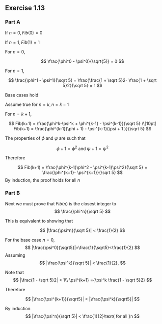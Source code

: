 ## Exercise 1.13

### Part A

If $n = 0, Fib(0) = 0$

If $n = 1, Fib(1) = 1$

For $n = 0,$ 

$$
\frac{\phi^0 - \psi^0}{\sqrt{5}} = 0
$$

For $n = 1,$

$$
\frac{\phi^1 - \psi^1}{\sqrt 5} = \frac{\frac{1 + \sqrt 5}2- \frac{1 + \sqrt 5}2}{\sqrt 5} = 1
$$

Base cases hold

Assume true for $n = k, n = k - 1$

For $n = k+1$,

$$
Fib(k+1) = \frac{\phi^k-\psi^k + \phi^{k-1} - \psi^{k-1}}{\sqrt 5} 
\\[10pt]
Fib(k+1) = \frac{\phi^{k-1}(\phi + 1) - \psi^{k-1}(\psi + 1 )}{\sqrt 5} 
$$

The properties of $\phi$ and $\psi$ are such that

$$
\phi+1 = \phi^2\text{ and }\psi+1 = \psi^2
$$

Therefore

$$
Fib(k+1) = \frac{\phi^{k-1}\phi^2 - \psi^{k-1}\psi^2}{\sqrt 5} = \frac{\phi^{k+1}- \psi^{k+1}}{\sqrt 5} 
$$
By induction, the proof holds for all $n$

### Part B

Next we must prove that $Fib(n)$ is the closest integer to 
$$
\frac{\phi^n}{\sqrt 5}
$$

This is equivalent to showing that 

$$
|\frac{\psi^n}{\sqrt 5}| < \frac{1}{2}
$$

For the base case $n=0,$
$$
|\frac{\psi^0}{\sqrt5}|=\frac{1}{\sqrt5}<\frac{1}{2}
$$
Assuming 
$$
|\frac{\psi^k}{\sqrt 5}| < \frac{1}{2},
$$

Note that 
$$
|\frac{1 - \sqrt 5}2| < 1\\
\psi^{k+1} ={\psi^k \frac{1 - \sqrt 5}2} 
$$

Therefore

$$
|\frac{\psi^{k+1}}{\sqrt5}| < |\frac{\psi^k}{\sqrt5}|
$$

By induction
$$
|\frac{\psi^n}{\sqrt 5}| < \frac{1}{2}\text{ for all }n
$$
